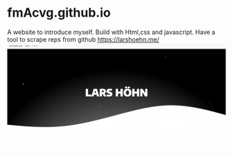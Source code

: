 # fmAcvg.github.io
A website to introduce myself. Build with Html,css and javascript. Have a tool to scrape reps from github
https://larshoehn.me/
![alt text](https://github.com/fmAcvg/fmAcvg.github.io/blob/master/main.PNG?raw=true)
